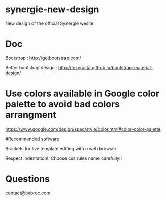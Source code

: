 # synergie-new-design
New design of the official Synergie wesite

# Doc

Bootstrap :
http://getbootstrap.com/

Better bootstrap design :
http://fezvrasta.github.io/bootstrap-material-design/

# Use colors available in Google color palette to avoid bad colors arrangment

https://www.google.com/design/spec/style/color.html#color-color-palette

#Recommended software

Brackets for live template editing with a web browser

Respect indentation!! Choose css rules name carefully!!

# Questions

contact@tivbroc.com
